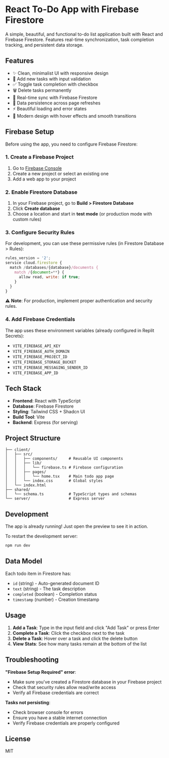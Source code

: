 # React To-Do App with Firebase Firestore

A simple, beautiful, and functional to-do list application built with React and Firebase Firestore. Features real-time synchronization, task completion tracking, and persistent data storage.

## Features

- ✨ Clean, minimalist UI with responsive design
- 📝 Add new tasks with input validation
- ✅ Toggle task completion with checkbox
- 🗑️ Delete tasks permanently
- 🔄 Real-time sync with Firebase Firestore
- 💾 Data persistence across page refreshes
- ⚡ Beautiful loading and error states
- 🎨 Modern design with hover effects and smooth transitions

## Firebase Setup

Before using the app, you need to configure Firebase Firestore:

### 1. Create a Firebase Project
1. Go to [Firebase Console](https://console.firebase.google.com/)
2. Create a new project or select an existing one
3. Add a web app to your project

### 2. Enable Firestore Database
1. In your Firebase project, go to **Build > Firestore Database**
2. Click **Create database**
3. Choose a location and start in **test mode** (or production mode with custom rules)

### 3. Configure Security Rules
For development, you can use these permissive rules (in Firestore Database > Rules):

```javascript
rules_version = '2';
service cloud.firestore {
  match /databases/{database}/documents {
    match /{document=**} {
      allow read, write: if true;
    }
  }
}
```

⚠️ **Note**: For production, implement proper authentication and security rules.

### 4. Add Firebase Credentials
The app uses these environment variables (already configured in Replit Secrets):
- `VITE_FIREBASE_API_KEY`
- `VITE_FIREBASE_AUTH_DOMAIN`
- `VITE_FIREBASE_PROJECT_ID`
- `VITE_FIREBASE_STORAGE_BUCKET`
- `VITE_FIREBASE_MESSAGING_SENDER_ID`
- `VITE_FIREBASE_APP_ID`

## Tech Stack

- **Frontend**: React with TypeScript
- **Database**: Firebase Firestore
- **Styling**: Tailwind CSS + Shadcn UI
- **Build Tool**: Vite
- **Backend**: Express (for serving)

## Project Structure

```
├── client/
│   ├── src/
│   │   ├── components/     # Reusable UI components
│   │   ├── lib/
│   │   │   └── firebase.ts # Firebase configuration
│   │   ├── pages/
│   │   │   └── home.tsx    # Main todo app page
│   │   └── index.css       # Global styles
│   └── index.html
├── shared/
│   └── schema.ts           # TypeScript types and schemas
└── server/                 # Express server
```

## Development

The app is already running! Just open the preview to see it in action.

To restart the development server:
```bash
npm run dev
```

## Data Model

Each todo item in Firestore has:
- `id` (string) - Auto-generated document ID
- `text` (string) - The task description
- `completed` (boolean) - Completion status
- `timestamp` (number) - Creation timestamp

## Usage

1. **Add a Task**: Type in the input field and click "Add Task" or press Enter
2. **Complete a Task**: Click the checkbox next to the task
3. **Delete a Task**: Hover over a task and click the delete button
4. **View Stats**: See how many tasks remain at the bottom of the list

## Troubleshooting

**"Firebase Setup Required" error**: 
- Make sure you've created a Firestore database in your Firebase project
- Check that security rules allow read/write access
- Verify all Firebase credentials are correct

**Tasks not persisting**:
- Check browser console for errors
- Ensure you have a stable internet connection
- Verify Firebase credentials are properly configured

## License

MIT
